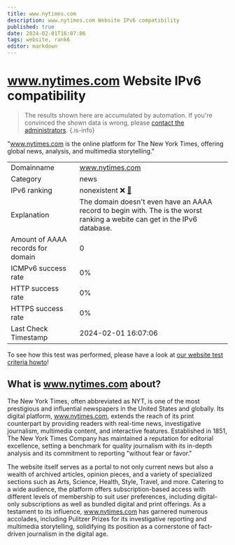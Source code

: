 ```yaml
---
title: www.nytimes.com
description: www.nytimes.com Website IPv6 compatibility
published: true
date: 2024-02-01T16:07:06
tags: website, rank6
editor: markdown
---
```


# www.nytimes.com Website IPv6 compatibility

> The results shown here are accumulated by automation. If you're convinced the shown data is wrong, please [contact the administrators](/howto/chat). 
{.is-info}

"www.nytimes.com is the online platform for The New York Times, offering global news, analysis, and multimedia storytelling."


|   |   |
| - | - |
| Domainname | www.nytimes.com
| Category | news |
| IPv6 ranking | nonexistent :x: [🔗](/howto/ranking) |
| Explanation | The domain doesn't even have an AAAA record to begin with. The is the worst ranking a webite can get in the IPv6 database. |
| Amount of AAAA records for domain | 0 |
| ICMPv6 success rate | 0%|
| HTTP success rate | 0% |
| HTTPS success rate | 0% |
| Last Check Timestamp | 2024-02-01 16:07:06 |

To see how this test was performed, please have a look at [our website test criteria howto](/howto/testcriteria/website)!


## What is www.nytimes.com about?
The New York Times, often abbreviated as NYT, is one of the most prestigious and influential newspapers in the United States and globally. Its digital platform, www.nytimes.com, extends the reach of its print counterpart by providing readers with real-time news, investigative journalism, multimedia content, and interactive features. Established in 1851, The New York Times Company has maintained a reputation for editorial excellence, setting a benchmark for quality journalism with its in-depth analysis and its commitment to reporting "without fear or favor."

The website itself serves as a portal to not only current news but also a wealth of archived articles, opinion pieces, and a variety of specialized sections such as Arts, Science, Health, Style, Travel, and more. Catering to a wide audience, the platform offers subscription-based access with different levels of membership to suit user preferences, including digital-only subscriptions as well as bundled digital and print offerings. As a testament to its influence, www.nytimes.com has garnered numerous accolades, including Pulitzer Prizes for its investigative reporting and multimedia storytelling, solidifying its position as a cornerstone of fact-driven journalism in the digital age.


